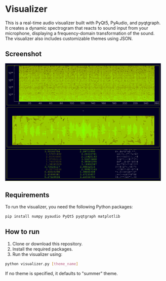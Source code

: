 # Visualizer
This is a real-time audio visualizer built with PyQt5, PyAudio, and pyqtgraph. It creates a dynamic spectrogram that reacts to sound input from your microphone, displaying a frequency-domain transformation of the sound. The visualizer also includes customizable themes using JSON. 

## Screenshot
![image](image.png "Image")

## Requirements
To run the visualizer, you need the following Python packages:

```bash
pip install numpy pyaudio PyQt5 pyqtgraph matplotlib
```
## How to run
1. Clone or download this repository.
2. Install the required packages.
3. Run the visualizer using:

```bash
python visualizer.py [theme_name]
```

If no theme is specified, it defaults to "summer" theme.
